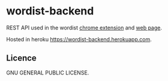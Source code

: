 # wordist-backend

REST API used in the wordist [chrome extension][chrome extension] and [web page][web page].

Hosted in heroku https://wordist-backend.herokuapp.com.

[chrome extension]: https://github.com/formap/wordist-chrome-extension
[web page]: https://github.com/formap/wordist-frontend

## Licence

GNU GENERAL PUBLIC LICENSE.
